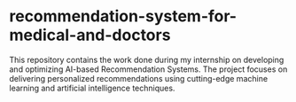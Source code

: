 # recommendation-system-for-medical-and-doctors
This repository contains the work done during my internship on developing and optimizing AI-based Recommendation Systems. The project focuses on delivering personalized recommendations using cutting-edge machine learning and artificial intelligence techniques.
